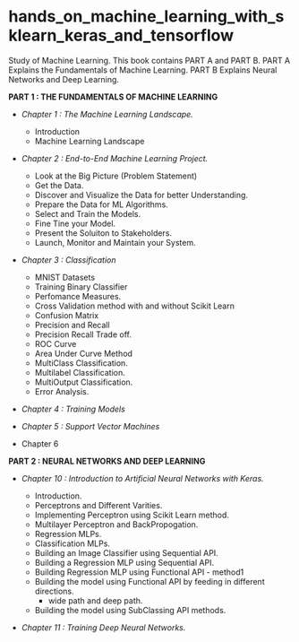 # hands_on_machine_learning_with_sklearn_keras_and_tensorflow
Study of Machine Learning. This book contains PART A and PART B. PART A Explains the Fundamentals of Machine Learning. PART B Explains Neural Networks and Deep Learning.

**PART 1 : THE FUNDAMENTALS OF MACHINE LEARNING**

+ *Chapter 1 : The Machine Learning Landscape.*
  + Introduction
  + Machine Learning Landscape



+ *Chapter 2 : End-to-End Machine Learning Project.*
   * Look at the Big Picture (Problem Statement)
   + Get the Data.
   + Discover and Visualize the Data for better Understanding.
   + Prepare the Data for ML Algorithms.
   + Select and Train the Models.
   + Fine Tine your Model.
   + Present the Soluiton to Stakeholders.
   + Launch, Monitor and Maintain your System.
                
+ *Chapter 3 : Classification*
   + MNIST Datasets
   + Training Binary Classifier
   + Perfomance Measures.
   + Cross Validation method with and without Scikit Learn
   + Confusion Matrix
   + Precision and Recall
   + Precision Recall Trade off.
   + ROC Curve
   + Area Under Curve Method
   + MultiClass Classification.
   + Multilabel Classification.
   + MultiOutput Classification.
   + Error Analysis.

+ *Chapter 4 : Training Models*
+ *Chapter 5 : Support Vector Machines*
+ Chapter 6


**PART 2 : NEURAL NETWORKS AND DEEP LEARNING**

+ *Chapter 10 : Introduction to Artificial Neural Networks with Keras.*

    + Introduction.
    + Perceptrons and Different Varities.
    + Implementing Perceptron using Scikit Learn method.
    + Multilayer Perceptron and BackPropogation.
    + Regression MLPs.
    + Classification MLPs.
    + Building an Image Classifier using Sequential API.
    + Building a Regression MLP using Sequential API.
    + Building Regression MLP using Functional API - method1
    + Building the model using Functional API by feeding in different directions.
         + wide path and deep path.
    + Building the model using SubClassing API methods.
    
+ *Chapter 11 : Training Deep Neural Networks.*
